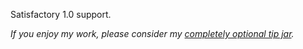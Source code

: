 Satisfactory 1.0 support.




_If you enjoy my work, please consider my [completely optional tip jar](https://ko-fi.com/robb4)._
